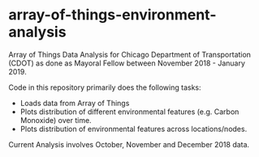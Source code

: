 # array-of-things-environment-analysis
Array of Things Data Analysis for Chicago Department of Transportation (CDOT) as done as Mayoral Fellow between November 2018 - January 2019. 

Code in this repository primarily does the following tasks:
- Loads data from Array of Things
- Plots distribution of different environmental features (e.g. Carbon Monoxide) over time.
- Plots distribution of environmental features across locations/nodes.



Current Analysis involves October, November and December 2018 data.
